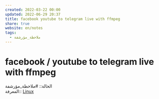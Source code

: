 ```yaml
---  
created: 2022-03-22 00:00  
updated: 2022-06-29 20:37  
title: facebook youtube to telegram live with ffmpeg  
share: true  
website: en/notes  
tags:  
  - ملاحظة_مؤرشفة  
---  
```

  
  
# facebook / youtube to telegram live with ffmpeg  
  
الحالة:: #ملاحظة_مؤرشفة  
المعرفة:: [Linux](Linux)  
  
